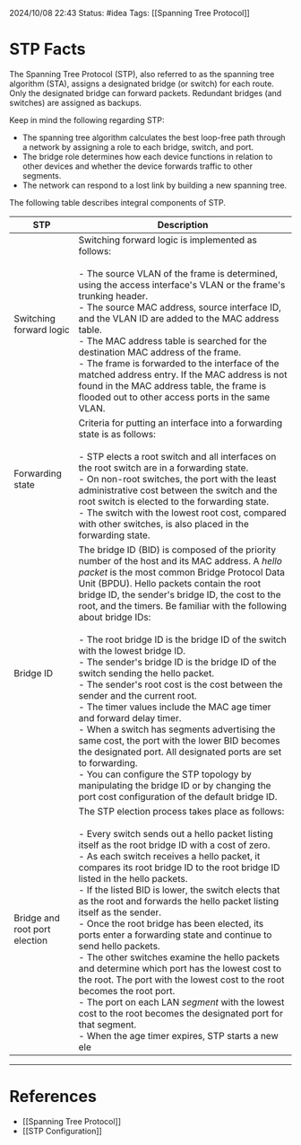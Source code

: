 2024/10/08 22:43
Status: #idea
Tags: [[Spanning Tree Protocol]]

# STP Facts

The Spanning Tree Protocol (STP), also referred to as the spanning tree algorithm (STA), assigns a designated bridge (or switch) for each route. Only the designated bridge can forward packets. Redundant bridges (and switches) are assigned as backups.

Keep in mind the following regarding STP:

- The spanning tree algorithm calculates the best loop-free path through a network by assigning a role to each bridge, switch, and port.
- The bridge role determines how each device functions in relation to other devices and whether the device forwards traffic to other segments.
- The network can respond to a lost link by building a new spanning tree.

The following table describes integral components of STP.

| STP                           | Description                                                                                                                                                                                                                                                                                                                                                                                                                                                                                                                                                                                                                                                                                                                                                                                                                                                                                                                                                            |
| ----------------------------- | ---------------------------------------------------------------------------------------------------------------------------------------------------------------------------------------------------------------------------------------------------------------------------------------------------------------------------------------------------------------------------------------------------------------------------------------------------------------------------------------------------------------------------------------------------------------------------------------------------------------------------------------------------------------------------------------------------------------------------------------------------------------------------------------------------------------------------------------------------------------------------------------------------------------------------------------------------------------------- |
| Switching forward logic       | Switching forward logic is implemented as follows:<br><br>- The source VLAN of the frame is determined, using the access interface's VLAN or the frame's trunking header.<br>- The source MAC address, source interface ID, and the VLAN ID are added to the MAC address table.<br>- The MAC address table is searched for the destination MAC address of the frame.<br>- The frame is forwarded to the interface of the matched address entry. If the MAC address is not found in the MAC address table, the frame is flooded out to other access ports in the same VLAN.                                                                                                                                                                                                                                                                                                                                                                                             |
| Forwarding state              | Criteria for putting an interface into a forwarding state is as follows:<br><br>- STP elects a root switch and all interfaces on the root switch are in a forwarding state.<br>- On non-root switches, the port with the least administrative cost between the switch and the root switch is elected to the forwarding state.<br>- The switch with the lowest root cost, compared with other switches, is also placed in the forwarding state.                                                                                                                                                                                                                                                                                                                                                                                                                                                                                                                         |
| Bridge ID                     | The bridge ID (BID) is composed of the priority number of the host and its MAC address. A _hello packet_ is the most common Bridge Protocol Data Unit (BPDU). Hello packets contain the root bridge ID, the sender's bridge ID, the cost to the root, and the timers. Be familiar with the following about bridge IDs:<br><br>- The root bridge ID is the bridge ID of the switch with the lowest bridge ID.<br>- The sender's bridge ID is the bridge ID of the switch sending the hello packet.<br>- The sender's root cost is the cost between the sender and the current root.<br>- The timer values include the MAC age timer and forward delay timer.<br>- When a switch has segments advertising the same cost, the port with the lower BID becomes the designated port. All designated ports are set to forwarding.<br>- You can configure the STP topology by manipulating the bridge ID or by changing the port cost configuration of the default bridge ID. |
| Bridge and root port election | The STP election process takes place as follows:<br><br>- Every switch sends out a hello packet listing itself as the root bridge ID with a cost of zero.<br>- As each switch receives a hello packet, it compares its root bridge ID to the root bridge ID listed in the hello packets.<br>- If the listed BID is lower, the switch elects that as the root and forwards the hello packet listing itself as the sender.<br>- Once the root bridge has been elected, its ports enter a forwarding state and continue to send hello packets.<br>- The other switches examine the hello packets and determine which port has the lowest cost to the root. The port with the lowest cost to the root becomes the root port.<br>- The port on each LAN _segment_ with the lowest cost to the root becomes the designated port for that segment.<br>- When the age timer expires, STP starts a new ele                                                                      |





---
# References

 - [[Spanning Tree Protocol]]
 - [[STP Configuration]]